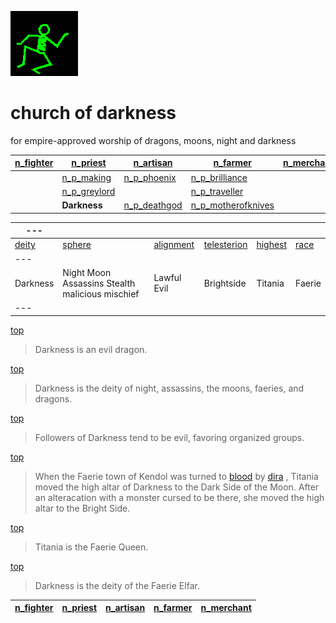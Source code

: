 ![dancer](assets/dancer.gif)

# church of darkness

 for empire-approved worship of dragons, moons, night and darkness

|  [n_fighter](n_fighter.md)  |  [n_priest](n_priest.md)          |  [n_artisan](n_artisan.md)        |  [n_farmer](n_farmer.md)                      |  [n_merchant](n_merchant.md)  | 
| --------------------------- | --------------------------------- | --------------------------------- | --------------------------------------------- | ----------------------------- | 
|                             |  [n_p_making](n_p_making.md)      |  [n_p_phoenix](n_p_phoenix.md)    |  [n_p_brilliance](n_p_brilliance.md)          |                               | 
|                             |  [n_p_greylord](n_p_greylord.md)  |                                   |  [n_p_traveller](n_p_traveller.md)            |                               | 
|                             | **Darkness**                      |  [n_p_deathgod](n_p_deathgod.md)  |  [n_p_motherofknives](n_p_motherofknives.md)  |                               | 

|  ---             |                                                   |                          |                              |                      |                | 
| ---------------- | ------------------------------------------------- | ------------------------ | ---------------------------- | -------------------- | -------------- | 
|  [deity](deity)  |  [sphere](sphere)                                 |  [alignment](alignment)  |  [telesterion](telesterion)  |  [highest](highest)  |  [race](race)  | 
|  ---             |                                                   |                          |                              |                      |                | 
|  Darkness        |  Night Moon Assassins Stealth malicious mischief  |  Lawful Evil             |  Brightside                  |  Titania             |  Faerie        | 
|  ---             |                                                   |                          |                              |                      |                | 

 [top](#top) 
>
>   Darkness is an evil dragon. 

 [top](#top) 
>
>   Darkness is the deity of night, assassins, the moons, faeries, and dragons. 

 [top](#top) 
>
>   Followers of Darkness tend to be evil, favoring organized groups. 

 [top](#top) 
>
>   When the Faerie town of Kendol was turned to  [blood](blood.md)  by  [dira](dira.md) , Titania moved the high altar of Darkness to the Dark Side of the Moon. After an alteracation with a monster cursed to be there, she moved the high altar to the Bright Side. 

 [top](#top) 
>
>   Titania is the Faerie Queen. 

 [top](#top) 
>
>   Darkness is the deity of the Faerie Elfar. 

|  [n_fighter](n_fighter.md)  |  [n_priest](n_priest.md)  |  [n_artisan](n_artisan.md)  |  [n_farmer](n_farmer.md)  |  [n_merchant](n_merchant.md)  | 
| --------------------------- | ------------------------- | --------------------------- | ------------------------- | ----------------------------- | 

 